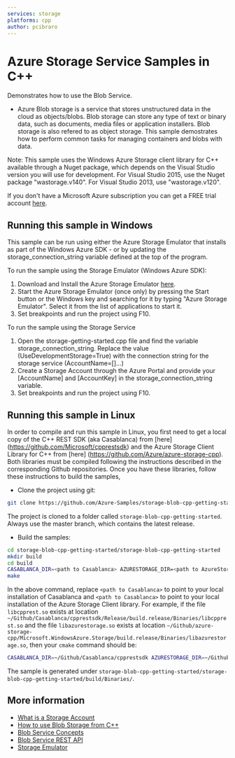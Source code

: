 ```yaml
---
services: storage
platforms: cpp
author: pcibraro
---
```


# Azure Storage Service Samples in C++

Demonstrates how to use the Blob Service.

- Azure Blob storage is a service that stores unstructured data in the cloud as objects/blobs. Blob storage can store any type of text or binary data, such as documents, media files or application installers. Blob storage is also refered to as object storage. This sample demostrates how to perform common tasks for managing containers and blobs with data. 

Note: This sample uses the Windows Azure Storage client library for C++ available through a Nuget package, which depends on the Visual Studio version you will use for development. For Visual Studio 2015, use the Nuget package "wastorage.v140". For Visual Studio 2013, use "wastorage.v120".

If you don't have a Microsoft Azure subscription you can get a FREE trial account [here](http://go.microsoft.com/fwlink/?LinkId=330212).

## Running this sample in Windows

This sample can be run using either the Azure Storage Emulator that installs as part of the Windows Azure SDK - or by updating the storage_connection_string variable defined at the top of the program.

To run the sample using the Storage Emulator (Windows Azure SDK):

1. Download and Install the Azure Storage Emulator [here](http://azure.microsoft.com/en-us/downloads/).
2. Start the Azure Storage Emulator (once only) by pressing the Start button or the Windows key and searching for it by typing "Azure Storage Emulator". Select it from the list of applications to start it.
3. Set breakpoints and run the project using F10.

To run the sample using the Storage Service

1. Open the storage-getting-started.cpp file and find the variable storage_connection_string. Replace the value (UseDevelopmentStorage=True) with the connection string for the storage service (AccountName=[]...)
2. Create a Storage Account through the Azure Portal and provide your [AccountName] and [AccountKey] in the storage_connection_string variable.
3. Set breakpoints and run the project using F10.

## Running this sample in Linux

In order to compile and run this sample in Linux, you first need to get a local copy of the C++ REST SDK (aka Casablanca) from [here] (https://github.com/Microsoft/cpprestsdk) and the Azure Storage Client Library for C++ from [here] (https://github.com/Azure/azure-storage-cpp). Both libraries must be compiled following the instructions described in the corresponding Github repositories.
Once you have these libraries, follow these instructions to build the samples,

- Clone the project using git:
```bash
git clone https://github.com/Azure-Samples/storage-blob-cpp-getting-started.git
```
The project is cloned to a folder called `storage-blob-cpp-getting-started`. Always use the master branch, which contains the latest release.

- Build the samples:
```bash
cd storage-blob-cpp-getting-started/storage-blob-cpp-getting-started
mkdir build
cd build
CASABLANCA_DIR=<path to Casablanca> AZURESTORAGE_DIR=<path to AzureStorage> CXX=g++-4.8 cmake .. -DCMAKE_BUILD_TYPE=Release
make
```
In the above command, replace `<path to Casablanca>` to point to your local installation of Casablanca and `<path to Casablanca>` to point to your local installation of the Azure Storage Client library. For example, if the file `libcpprest.so` exists at location `~/Github/Casablanca/cpprestsdk/Release/build.release/Binaries/libcpprest.so` and the file `libazurestorage.so` exists at location `~/Github/azure-storage-cpp/Microsoft.WindowsAzure.Storage/build.release/Binaries/libazurestorage.so`, then your `cmake` command should be:
```bash
CASABLANCA_DIR=~/Github/Casablanca/cpprestsdk AZURESTORAGE_DIR=~/Github/azure-storage-cpp CXX=g++-4.8 cmake .. -DCMAKE_BUILD_TYPE=Release
```
The sample is generated under `storage-blob-cpp-getting-started/storage-blob-cpp-getting-started/build/Binaries/`.

## More information
- [What is a Storage Account](http://azure.microsoft.com/en-us/documentation/articles/storage-whatis-account/)
- [How to use Blob Storage from C++](https://azure.microsoft.com/en-us/documentation/articles/storage-c-plus-plus-how-to-use-blobs/)
- [Blob Service Concepts](http://msdn.microsoft.com/en-us/library/dd179376.aspx)
- [Blob Service REST API](http://msdn.microsoft.com/en-us/library/dd135733.aspx)
- [Storage Emulator](http://msdn.microsoft.com/en-us/library/azure/hh403989.aspx)
